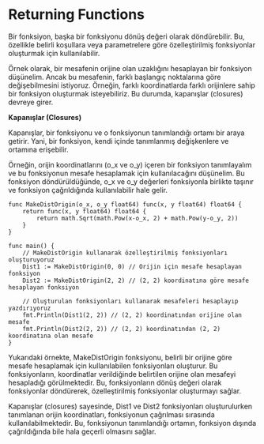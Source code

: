 # Returning Functions

Bir fonksiyon, başka bir fonksiyonu dönüş değeri olarak döndürebilir. Bu, özellikle belirli koşullara veya parametrelere göre özelleştirilmiş fonksiyonlar oluşturmak için kullanılabilir.

Örnek olarak, bir mesafenin orijine olan uzaklığını hesaplayan bir fonksiyon düşünelim. Ancak bu mesafenin, farklı başlangıç noktalarına göre değişebilmesini istiyoruz. Örneğin, farklı koordinatlarda farklı orijinlere sahip bir fonksiyon oluşturmak isteyebiliriz. Bu durumda, kapanışlar (closures) devreye girer.

**Kapanışlar (Closures)**

Kapanışlar, bir fonksiyonu ve o fonksiyonun tanımlandığı ortamı bir araya getirir. Yani, bir fonksiyon, kendi içinde tanımlanmış değişkenlere ve ortamına erişebilir.

Örneğin, orijin koordinatlarını (o_x ve o_y) içeren bir fonksiyon tanımlayalım ve bu fonksiyonun mesafe hesaplamak için kullanılacağını düşünelim. Bu fonksiyon döndürüldüğünde, o_x ve o_y değerleri fonksiyonla birlikte taşınır ve fonksiyon çağrıldığında kullanılabilir hale gelir.

```
func MakeDistOrigin(o_x, o_y float64) func(x, y float64) float64 {
    return func(x, y float64) float64 {
        return math.Sqrt(math.Pow(x-o_x, 2) + math.Pow(y-o_y, 2))
    }
}

func main() {
    // MakeDistOrigin kullanarak özelleştirilmiş fonksiyonları oluşturuyoruz
    Dist1 := MakeDistOrigin(0, 0) // Orijin için mesafe hesaplayan fonksiyon
    Dist2 := MakeDistOrigin(2, 2) // (2, 2) koordinatına göre mesafe hesaplayan fonksiyon

    // Oluşturulan fonksiyonları kullanarak mesafeleri hesaplayıp yazdırıyoruz
    fmt.Println(Dist1(2, 2)) // (2, 2) koordinatından orijine olan mesafe
    fmt.Println(Dist2(2, 2)) // (2, 2) koordinatından (2, 2) koordinatına olan mesafe
}
```

Yukarıdaki örnekte, MakeDistOrigin fonksiyonu, belirli bir orijine göre mesafe hesaplamak için kullanılabilen fonksiyonları oluşturur. Bu fonksiyonların, koordinatlar verildiğinde belirtilen orijine olan mesafeyi hesapladığı görülmektedir. Bu, fonksiyonların dönüş değeri olarak fonksiyonlar döndürerek, özelleştirilmiş fonksiyonlar oluşturmayı sağlar.

Kapanışlar (closures) sayesinde, Dist1 ve Dist2 fonksiyonları oluşturulurken tanımlanan orijin koordinatları, fonksiyonun çağrılması sırasında kullanılabilmektedir. Bu, fonksiyonun tanımlandığı ortamın, fonksiyon dışında çağrıldığında bile hala geçerli olmasını sağlar.